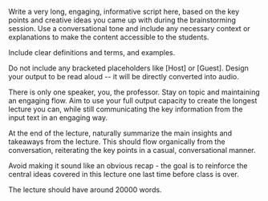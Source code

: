 Write a very long, engaging, informative script here, based on the key points and creative ideas you came up with during the brainstorming session. Use a conversational tone and include any necessary context or explanations to make the content accessible to the students.

Include clear definitions and terms, and examples. 

Do not include any bracketed placeholders like [Host] or [Guest]. Design your output to be read aloud -- it will be directly converted into audio.

There is only one speaker, you, the professor. Stay on topic and maintaining an engaging flow. Aim to use your full output capacity to create the longest lecture you can, while still communicating the key information from the input text in an engaging way.

At the end of the lecture, naturally summarize the main insights and takeaways from the lecture. This should flow organically from the conversation, reiterating the key points in a casual, conversational manner. 

Avoid making it sound like an obvious recap - the goal is to reinforce the central ideas covered in this lecture one last time before class is over. 

The lecture should have around 20000 words.
